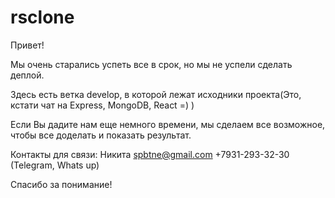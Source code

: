 # rsclone

Привет! 

Мы очень старались успеть все в срок, но мы не успели сделать деплой.

Здесь есть ветка develop, в которой лежат исходники проекта(Это, кстати чат на Express, MongoDB, React =) )

Если Вы дадите нам еще немного времени, мы сделаем все возможное, чтобы все доделать и показать результат.

Контакты для связи:
Никита
spbtne@gmail.com
+7931-293-32-30 (Telegram, Whats up)

Спасибо за понимание!
